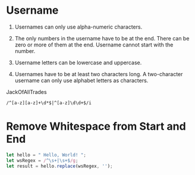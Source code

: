 # Username
1.  Usernames can only use alpha-numeric characters.
    
2.  The only numbers in the username have to be at the end. There can be zero or more of them at the end. Username cannot start with the number.
    
3.  Username letters can be lowercase and uppercase.
    
4.  Usernames have to be at least two characters long. A two-character username can only use alphabet letters as characters.

JackOfAllTrades
```
/^[a-z][a-z]+\d*$|^[a-z]\d\d+$/i
```


# Remove Whitespace from Start and End

```js
let hello = " Hello, World! ";
let wsRegex = /^\s+|\s+$/g; 
let result = hello.replace(wsRegex, ''); 
```